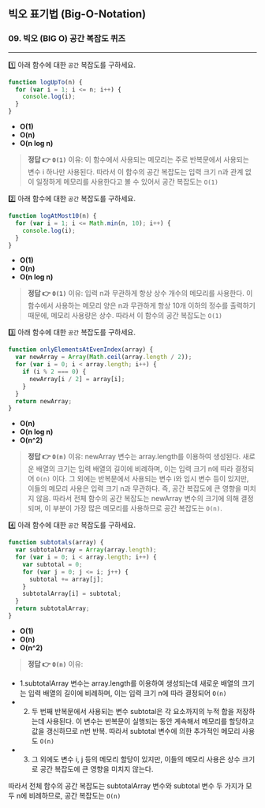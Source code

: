 ## 빅오 표기법 (Big-O-Notation)

### 09. 빅오 (BIG O) 공간 복잡도 퀴즈
---------------------------------------------

1️⃣ 아래 함수에 대한 `공간` 복잡도를 구하세요.

```js
function logUpTo(n) {
  for (var i = 1; i <= n; i++) {
    console.log(i);
  }
}
```

- **O(1)**
- **O(n)**
- **O(n log n)**

> **정답 👉 `O(1)`**
이유: 이 함수에서 사용되는 메모리는 주로 반복문에서 사용되는 변수 i 하나만 사용된다. 따라서 이 함수의 공간 복잡도는 입력 크기 n과 관계 없이 일정하게 메모리를 사용한다고 볼 수 있어서 공간 복잡도는 `O(1)`

2️⃣ 아래 함수에 대한 `공간` 복잡도를 구하세요.

```js
function logAtMost10(n) {
  for (var i = 1; i <= Math.min(n, 10); i++) {
    console.log(i);
  }
}
```

- **O(1)**
- **O(n)**
- **O(n log n)**

> **정답 👉 `O(1)`**
이유: 입력 n과 무관하게 항상 상수 개수의 메모리를 사용한다. 이 함수에서 사용하는 메모리 양은 n과 무관하게 항상 10개 이하의 정수를 출력하기 때문에, 메모리 사용량은 상수. 따라서 이 함수의 공간 복잡도는 `O(1)`

3️⃣ 아래 함수에 대한 `공간` 복잡도를 구하세요.

```js
function onlyElementsAtEvenIndex(array) {
  var newArray = Array(Math.ceil(array.length / 2));
  for (var i = 0; i < array.length; i++) {
    if (i % 2 === 0) {
      newArray[i / 2] = array[i];
    }
  }
  return newArray;
}
```

- **O(n)**
- **O(n log n)**
- **O(n^2)**

> **정답 👉 `O(n)`**
이유: newArray 변수는 array.length를 이용하여 생성된다. 새로운 배열의 크기는 입력 배열의 길이에 비례하며, 이는 입력 크기 n에 따라 결정되어 `O(n)` 이다.
그 외에는 반복문에서 사용되는 변수 i와 임시 변수 등이 있지만, 이들의 메모리 사용은 입력 크기 n과 무관하다. 즉, 공간 복잡도에 큰 영향을 미치지 않음.
따라서 전체 함수의 공간 복잡도는 newArray 변수의 크기에 의해 결정되며, 이 부분이 가장 많은 메모리를 사용하므로 공간 복잡도는 `O(n)`.

4️⃣ 아래 함수에 대한 `공간` 복잡도를 구하세요.

```js
function subtotals(array) {
  var subtotalArray = Array(array.length);
  for (var i = 0; i < array.length; i++) {
    var subtotal = 0;
    for (var j = 0; j <= i; j++) {
      subtotal += array[j];
    }
    subtotalArray[i] = subtotal;
  }
  return subtotalArray;
}
```

- **O(1)**
- **O(n)**
- **O(n^2)**

> **정답 👉 `O(n)`**
이유: 
- 1.subtotalArray 변수는 array.length를 이용하여 생성되는데 새로운 배열의 크기는 입력 배열의 길이에 비례하며, 이는 입력 크기 n에 따라 결정되어 `O(n)`
- 2. 두 번째 반복문에서 사용되는 변수 subtotal은 각 요소까지의 누적 합을 저장하는데 사용된다. 이 변수는 반복문이 실행되는 동안 계속해서 메모리를 할당하고 값을 갱신하므로 n번 반복. 따라서 subtotal 변수에 의한 추가적인 메모리 사용도 `O(n)`
- 3. 그 외에도 변수 i, j 등의 메모리 할당이 있지만, 이들의 메모리 사용은 상수 크기로 공간 복잡도에 큰 영향을 미치지 않는다.

따라서 전체 함수의 공간 복잡도는 subtotalArray 변수와 subtotal 변수 두 가지가 모두 n에 비례하므로, 공간 복잡도는 `O(n)`

